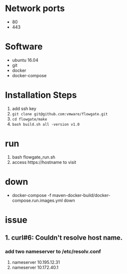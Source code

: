 # Network ports
* 80
* 443

# Software
* ubuntu 16.04
* git
* docker
* docker-compose

# Installation Steps
1. add ssh key
2. `git clone git@github.com:vmware/flowgate.git`
3. `cd flowgate/make`
4. `bash build.sh all -version v1.0`

# run
1. bash flowgate_run.sh
2. access https://hostname to visit

# down
* docker-compose -f maven-docker-build/docker-compose.run.images.yml down

# issue
## 1. curl#6: Couldn't resolve host name.
### add two nameserver to /etc/resolv.conf
1. nameserver 10.195.12.31
2. nameserver 10.172.40.1
